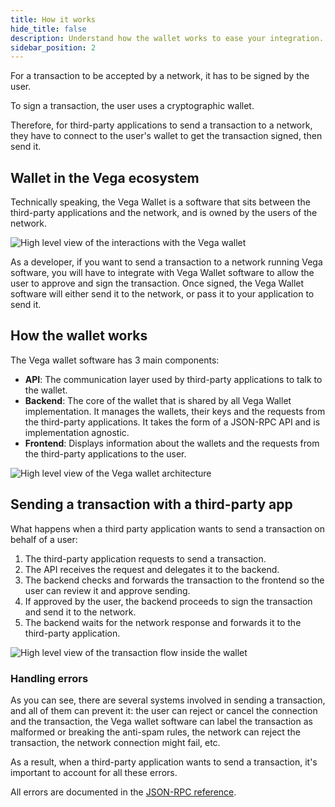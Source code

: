 ```yaml
---
title: How it works
hide_title: false
description: Understand how the wallet works to ease your integration.
sidebar_position: 2
---
```


For a transaction to be accepted by a network, it has to be signed by the user.

To sign a transaction, the user uses a cryptographic wallet.

Therefore, for third-party applications to send a transaction to a network, they have to connect to the user's wallet to get the transaction signed, then send it.

## Wallet in the Vega ecosystem

Technically speaking, the Vega Wallet is a software that sits between the third-party applications and the network, and is owned by the users of the network.

![High level view of the interactions with the Vega wallet](/img/concept-diagrams/high-level-wallet-workflow.png)

As a developer, if you want to send a transaction to a network running Vega software, you will have to integrate with Vega Wallet software to allow the user to approve and sign the transaction. Once signed, the Vega Wallet software will either send it to the network, or pass it to your application to send it.

## How the wallet works

The Vega wallet software has 3 main components:

* **API**: The communication layer used by third-party applications to talk to the wallet.
* **Backend**: The core of the wallet that is shared by all Vega Wallet implementation. It manages the wallets, their keys and the requests from the third-party applications. It takes the form of a JSON-RPC API and is implementation agnostic.
* **Frontend**: Displays information about the wallets and the requests from the third-party applications to the user.

![High level view of the Vega wallet architecture](/img/concept-diagrams/high-level-wallet-architecture.png)

## Sending a transaction with a third-party app

What happens when a third party application wants to send a transaction on behalf of a user:

1. The third-party application requests to send a transaction.
2. The API receives the request and delegates it to the backend.
3. The backend checks and forwards the transaction to the frontend so the user can review it and approve sending.
4. If approved by the user, the backend proceeds to sign the transaction and send it to the network.
5. The backend waits for the network response and forwards it to the third-party application.

![High level view of the transaction flow inside the wallet](/img/concept-diagrams/basic-transaction-flow-in-wallet.png)

### Handling errors

As you can see, there are several systems involved in sending a transaction, and all of them can prevent it: the user can reject or cancel the connection and the transaction, the Vega wallet software can label the transaction as malformed or breaking the anti-spam rules, the network can reject the transaction, the network connection might fail, etc.

As a result, when a third-party application wants to send a transaction, it's important to account for all these errors.

All errors are documented in the [JSON-RPC reference](./reference/core/index.md).
